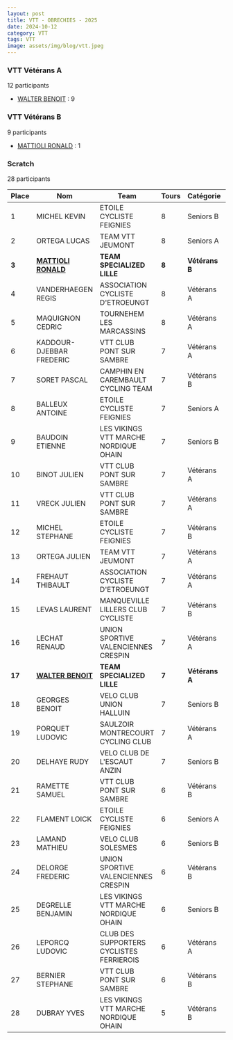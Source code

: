 ```yaml
---
layout: post
title: VTT - OBRECHIES - 2025
date: 2024-10-12
category: VTT
tags: VTT
image: assets/img/blog/vtt.jpeg
---
```


### VTT Vétérans A
12 participants
- [WALTER BENOIT](https://teamspecializedlille.github.io/works/walterbenoit) : 9

### VTT Vétérans B
9 participants
- [MATTIOLI RONALD](https://teamspecializedlille.github.io/works/mattiolironald) : 1

### Scratch
28 participants

| Place | Nom | Team | Tours | Catégorie | Temps |
|---|---|---|---|---|---|
| 1 | MICHEL KEVIN | ETOILE CYCLISTE FEIGNIES | 8 | Seniors B | 0:47:16 | 
| 2 | ORTEGA LUCAS | TEAM VTT JEUMONT | 8 | Seniors A | 0:48:2 | 
| **3** | **[MATTIOLI RONALD](https://teamspecializedlille.github.io/works/mattiolironald)** | **TEAM SPECIALIZED LILLE** | **8** | **Vétérans B** | **0:52:22** | 
| 4 | VANDERHAEGEN REGIS | ASSOCIATION CYCLISTE D'ETROEUNGT | 8 | Vétérans A | 0:52:41 | 
| 5 | MAQUIGNON CEDRIC | TOURNEHEM LES MARCASSINS | 8 | Vétérans A | 0:54:18 | 
| 6 | KADDOUR-DJEBBAR FREDERIC | VTT  CLUB PONT SUR SAMBRE | 7 | Vétérans A | 0:47:55 | 
| 7 | SORET PASCAL | CAMPHIN EN CAREMBAULT CYCLING TEAM | 7 | Vétérans B | 0:48:0 | 
| 8 | BALLEUX ANTOINE | ETOILE CYCLISTE FEIGNIES | 7 | Seniors A | 0:48:51 | 
| 9 | BAUDOIN ETIENNE | LES VIKINGS VTT MARCHE NORDIQUE OHAIN | 7 | Seniors B | 0:48:56 | 
| 10 | BINOT JULIEN | VTT  CLUB PONT SUR SAMBRE | 7 | Vétérans A | 0:49:13 | 
| 11 | VRECK JULIEN | VTT  CLUB PONT SUR SAMBRE | 7 | Vétérans A | 0:50:2 | 
| 12 | MICHEL STEPHANE | ETOILE CYCLISTE FEIGNIES | 7 | Vétérans B | 0:50:24 | 
| 13 | ORTEGA JULIEN | TEAM VTT JEUMONT | 7 | Vétérans A | 0:51:2 | 
| 14 | FREHAUT THIBAULT | ASSOCIATION CYCLISTE D'ETROEUNGT | 7 | Vétérans A | 0:51:42 | 
| 15 | LEVAS LAURENT | MANQUEVILLE LILLERS CLUB CYCLISTE | 7 | Vétérans B | 0:51:47 | 
| 16 | LECHAT RENAUD | UNION SPORTIVE VALENCIENNES CRESPIN | 7 | Vétérans A | 0:52:18 | 
| **17** | **[WALTER BENOIT](https://teamspecializedlille.github.io/works/walterbenoit)** | **TEAM SPECIALIZED LILLE** | **7** | **Vétérans A** | **0:54:2** | 
| 18 | GEORGES BENOIT | VELO CLUB UNION HALLUIN | 7 | Seniors B | 0:54:53 | 
| 19 | PORQUET LUDOVIC | SAULZOIR MONTRECOURT CYCLING CLUB | 7 | Vétérans A | 0:55:7 | 
| 20 | DELHAYE RUDY | VELO CLUB DE L'ESCAUT ANZIN | 7 | Seniors B | 0:56:26 | 
| 21 | RAMETTE SAMUEL | VTT  CLUB PONT SUR SAMBRE | 6 | Vétérans B | 0:47:40 | 
| 22 | FLAMENT LOICK | ETOILE CYCLISTE FEIGNIES | 6 | Seniors A | 0:47:55 | 
| 23 | LAMAND MATHIEU | VELO CLUB SOLESMES | 6 | Seniors B | 0:49:49 | 
| 24 | DELORGE FREDERIC | UNION SPORTIVE VALENCIENNES CRESPIN | 6 | Vétérans B | 0:51:3 | 
| 25 | DEGRELLE BENJAMIN | LES VIKINGS VTT MARCHE NORDIQUE OHAIN | 6 | Seniors B | 0:54:0 | 
| 26 | LEPORCQ LUDOVIC | CLUB DES SUPPORTERS CYCLISTES FERRIEROIS | 6 | Vétérans A | 0:55:16 | 
| 27 | BERNIER STEPHANE | VTT  CLUB PONT SUR SAMBRE | 6 | Vétérans B | 0:55:59 | 
| 28 | DUBRAY YVES | LES VIKINGS VTT MARCHE NORDIQUE OHAIN | 5 | Vétérans B | 0:48:21 | 
